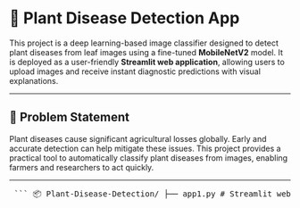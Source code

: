 # 🌿 Plant Disease Detection App

This project is a deep learning-based image classifier designed to detect plant diseases from leaf images using a fine-tuned **MobileNetV2** model. It is deployed as a user-friendly **Streamlit web application**, allowing users to upload images and receive instant diagnostic predictions with visual explanations.

---

## 📌 Problem Statement

Plant diseases cause significant agricultural losses globally. Early and accurate detection can help mitigate these issues. This project provides a practical tool to automatically classify plant diseases from images, enabling farmers and researchers to act quickly.

---


<pre lang="markdown"> ``` 📦 Plant-Disease-Detection/ ├── app1.py # Streamlit web app ├── plant_disease_model.h5 # Trained Keras model (MobileNetV2) ├── class_names.json # List of class labels used by the model ├── Model-Training.ipynb # Jupyter notebook for model training ├── requirements.txt # List of required Python packages ``` </pre>
